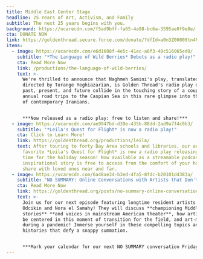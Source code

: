 ```yaml
---
title: Middle East Center Stage
headline: 25 Years of Art, Activism, and Family
subtitle: The next 25 years begins with you.
background: https://ucarecdn.com/f5ad9bff-fa65-4a98-bc6a-3595ae0f9e8e/
cta: DONATE NOW
link: https://goldenthread.secure.force.com/donate/?dfId=a0n3Z00000tn4RsQAI
items:
  - image: https://ucarecdn.com/e6d1608f-4e5c-41ec-a6f3-40c516065ed0/
    subtitle: "*The Language of Wild Berries* Debuts as a radio play!"
    cta: Read More Now
    link: /productions/the-language-of-wild-berries/
    text: >-
      We're thrilled to announce that Naghmeh Samini's play, translated and
      directed by Torange Yeghiazarian, is Golden Thread's radio play debut! The
      past, present, and future collide in the touching story of a couple’s
      annual road trips to the Caspian Sea in this rare glimpse into the lives
      of contemporary Iranians. 


      ***Now released as a radio play: free to listen and share!***
  - image: https://ucarecdn.com/ae9947bd-d39e-435b-88dd-2ad9a7f4c0b3/
    subtitle: "*Leila's Quest for Flight* is now a radio play!"
    cta: Click to Learn More!
    link: https://goldenthread.org/productions/leila/
    text: After touring to forty Bay Area schools and libraries, our audience
      favorite *Leila's Quest for Flight* is now a radio play releasing just in
      time for the holiday season! Now available as a streamable podcast, this
      inspirational story is free to access from the comfort of your home and to
      share with loved ones near and far.
  - image: https://ucarecdn.com/6a48ae34-b3ed-4fa5-8fdc-b20101d4383a/
    subtitle: "NO SUMMARY: Online Conversations with Artists that Don't Fit in a Box!"
    cta: Read More Now
    link: https://goldenthread.org/posts/no-summary-online-conversations-with-artists-the-dont-fit-in-a-box/
    text: >-
      Join us for our next episode featuring longtime resident artists Evren
      Odcikin and Nora el Samahy! They will discuss **championing Middle Eastern
      stories** **and voices in mainstream American theater**, how artists can
      be centered in this moment of transition for the field, and art-making
      during a pandemic! Immerse yourself in these compelling topics and
      histories that defy a snappy summation. 


      ***Mark your calendar for our next NO SUMMARY conversation Friday, December 4th at 3pm PDT!***
---
```

